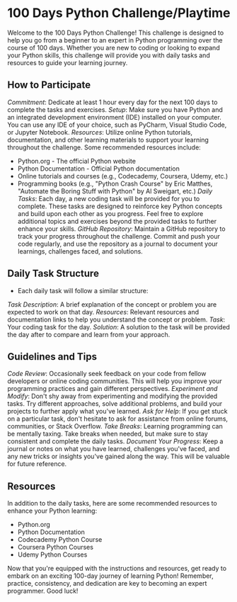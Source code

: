 # 100 Days Python Challenge/Playtime

Welcome to the 100 Days Python Challenge! This challenge is designed to help you go from a beginner to an expert in Python programming over the course of 100 days. Whether you are new to coding or looking to expand your Python skills, this challenge will provide you with daily tasks and resources to guide your learning journey.

## How to Participate

*Commitment*: Dedicate at least 1 hour every day for the next 100 days to complete the tasks and exercises.
*Setup*: Make sure you have Python and an integrated development environment (IDE) installed on your computer. You can use any IDE of your choice, such as PyCharm, Visual Studio Code, or Jupyter Notebook.
*Resources*: Utilize online Python tutorials, documentation, and other learning materials to support your learning throughout the challenge. Some recommended resources include:
- Python.org - The official Python website
- Python Documentation - Official Python documentation
- Online tutorials and courses (e.g., Codecademy, Coursera, Udemy, etc.)
- Programming books (e.g., "Python Crash Course" by Eric Matthes, "Automate the Boring Stuff with Python" by Al Sweigart, etc.)
*Daily Tasks*: Each day, a new coding task will be provided for you to complete. These tasks are designed to reinforce key Python concepts and build upon each other as you progress. Feel free to explore additional topics and exercises beyond the provided tasks to further enhance your skills.
*GitHub Repository*: Maintain a GitHub repository to track your progress throughout the challenge. Commit and push your code regularly, and use the repository as a journal to document your learnings, challenges faced, and solutions.

## Daily Task Structure

* Each daily task will follow a similar structure:


*Task Description*: A brief explanation of the concept or problem you are expected to work on that day.
*Resources*: Relevant resources and documentation links to help you understand the concept or problem.
*Task*: Your coding task for the day.
*Solution*: A solution to the task will be provided the day after to compare and learn from your approach.

## Guidelines and Tips

*Code Review*: Occasionally seek feedback on your code from fellow developers or online coding communities. This will help you improve your programming practices and gain different perspectives.
*Experiment and Modify*: Don't shy away from experimenting and modifying the provided tasks. Try different approaches, solve additional problems, and build your projects to further apply what you've learned.
*Ask for Help*: If you get stuck on a particular task, don't hesitate to ask for assistance from online forums, communities, or Stack Overflow.
*Take Breaks*: Learning programming can be mentally taxing. Take breaks when needed, but make sure to stay consistent and complete the daily tasks.
*Document Your Progress*: Keep a journal or notes on what you have learned, challenges you've faced, and any new tricks or insights you've gained along the way. This will be valuable for future reference.

## Resources

In addition to the daily tasks, here are some recommended resources to enhance your Python learning:


- Python.org
- Python Documentation
- Codecademy Python Course
- Coursera Python Courses
- Udemy Python Courses

Now that you're equipped with the instructions and resources, get ready to embark on an exciting 100-day journey of learning Python! Remember, practice, consistency, and dedication are key to becoming an expert programmer. Good luck!
